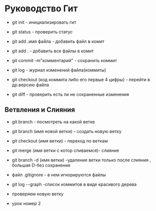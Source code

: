# Руководство Гит

* git init - инициализировать гит

* git status - проверить статус

* git add .имя файла - добавить файл в комит

* git add . - добавить все файлы в комит

* git commit -m"комментарий" - сохранить коммит

* git log - журнал изменений файла(коммиты)

* git checkout (код коммита либо его первые 4 цифры) - перейти в др.версию файла

* git diff - проверить есть ли не сохраненные изменения

## Ветвления и Слияния

* git branch - посмотреть на какой ветке

* git branch (имя новой ветки) - создать новую ветку

* git checkout (имя ветки) - переход по веткам

* git merge (имя ветки с котор сливаемся)- слияние 

* git branch -d (имя ветки) -удаление ветки только после слияния , большая D-без сохранения

* файл  .gitignore - в нем игнорируются файлы

* git log --graph -список коммитов в виде красивого дерева

* проверяем новую ветку

* урок номер 2
